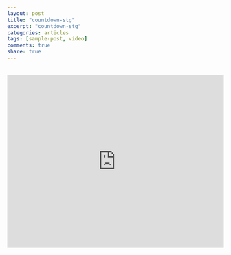 ```yaml
---
layout: post
title: "countdown-stg"
excerpt: "countdown-stg"
categories: articles
tags: [sample-post, video]
comments: true
share: true
---
```


<div class="apester-media" data-media-id="5ee2413b79bd67178604e18a" height="404"></div><script async src="https://static.stg.apester.com/js/sdk/latest/apester-sdk.js"></script>
<br>
<iframe height="404" width="100%" style="display: block !important; height: 404px !important; width: 100% !important; max-width: 600px; " scrolling="0" frameBorder="0" allow="autoplay" src="https://renderer.stg.apester.com/interaction/5ee2413b79bd67178604e18a"></iframe>
